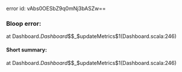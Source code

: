 error id: vAbs0OESbZ9q0mNj3bASZw==
### Bloop error:

at Dashboard$.Dashboard$$$_$updateMetrics$1(Dashboard.scala:246)
#### Short summary: 

at Dashboard$.Dashboard$$$_$updateMetrics$1(Dashboard.scala:246)